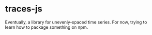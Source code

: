 # traces-js

Eventually, a library for unevenly-spaced time series. For now, trying
to learn how to package something on npm.